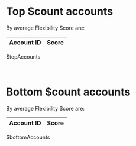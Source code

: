 # Top $count accounts

By average Flexibility Score are:

Account ID | Score
----|----- 
$topAccounts

&nbsp;

# Bottom $count accounts

By average Flexibility Score are:

Account ID | Score
----|----- 
$bottomAccounts